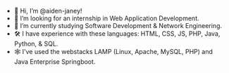 - 👋 Hi, I’m @aiden-janey!
- 👀 I’m looking for an internship in Web Application Development.
- 🌱 I’m currently studying Software Development & Network Engineering.
- 🛠  I have experience with these languages: HTML, CSS, JS, PHP, Java, Python, & SQL.
- 🕸  I've used the webstacks LAMP (Linux, Apache, MySQL, PHP) and Java Enterprise Springboot. 
